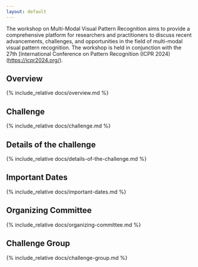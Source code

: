 ```yaml
---
layout: default
---
```

<style>
    #navbar {
        background-color: rgba(255, 255, 255, 0.8);
        padding: 10px;
        box-sizing: border-box;
        position: fixed;
        top: 0;
        left: 0; 
        right: 0;
        width: 100%;
        display: flex;
        justify-content: center;
        transition: top 0.5s;
        z-index: 1000;
        box-shadow: 0 2px 4px rgba(0, 0, 0, 0.1);
    }

    #navbar ul {
        list-style-type: none;
        margin: 0;
        padding: 0;
        display: flex;
    }

    #navbar li {
        margin: 0 20px;
    }

    #navbar a {
        color: #333;
        text-decoration: none;
        padding: 10px 20px;
        display: block;
    }

    #navbar a:hover {
        background-color: rgba(240, 240, 240, 0.8);
        border-radius: 5px;
    }

    #navbar.hidden {
        top: -80px;
    }

    .content { 
        margin-top: 60px; 
    }
    #back-to-top {
            display: none;
            position: fixed;
            bottom: 30px; 
            right: 30px; 
            background-color: rgba(240, 240, 240, 0.8);
            color: #333;
            border: none;
            padding: 10px 20px;
            border-radius: 5px;
            cursor: pointer;
            z-index: 1000;
        }
        #back-to-top:hover {
            background-color: rgba(240, 240, 240, 0.8);
        }
        .navbar-placeholder {
        height: 60px;
    }

/*   @media screen and (max-width: 1440px) {
    body {
      padding: 10px;
    }

    .site-header, .site-footer {
      padding: 1.5rem;
    }

    .page {
      padding: 1.5rem;
    }

    #navbar {
      flex-direction: column;
      align-items: stretch;
    }

    #navbar ul {
      flex-direction: column;
    }

    #navbar li {
      margin: 5px 0;
    }

    #navbar a {
      text-align: center;
      padding: 15px 0;
    }
  }

  @media screen and (max-width: 768px) {    
    #navbar {
      flex-direction: column;
      align-items: center;
    }

    #navbar li {
      margin: 5px 0;
    }
  }

  @media screen and (max-width: 480px) {  
    #navbar {
      flex-direction: column;
      align-items: stretch;
    }
    #navbar ul {
      flex-direction: column;
    }
    #navbar li {
      margin: 0;
      width: 100%;
    }

    #navbar a {
      text-align: center;
      padding: 15px 0;
    }
  }

  @media screen and (min-width: 2000px) {
    #navbar {
      flex-direction: row;
      padding: 20px;
    }

    #navbar li {
      margin: 0 20px;
    }

    #navbar a {
      padding: 15px 20px;
    }
  } */
</style>

<button id="back-to-top"> Top </button>

<script>
    document.addEventListener('scroll', function() {
        const navbar = document.getElementById('navbar');
        if (window.scrollY > 50) {
            navbar.classList.add('hidden');
        } else {
            navbar.classList.remove('hidden');
        }
    });

    document.addEventListener('DOMContentLoaded', function() {
        const navbar = document.getElementById('navbar');
        navbar.addEventListener('mouseenter', function() {
            navbar.classList.remove('hidden');
        });

        navbar.addEventListener('mouseleave', function() {
            if (window.scrollY > 50) {
                navbar.classList.add('hidden');
            }
        });
    });

    var backToTopButton = document.getElementById("back-to-top");
    window.addEventListener("scroll", function() {
        if (window.scrollY > 300) {
            backToTopButton.style.display = "block";
        } else {
            backToTopButton.style.display = "none";
        }
    });
    backToTopButton.addEventListener("click", function() {
        window.scrollTo({
            top: 0,
            behavior: "smooth"
        });
    });
</script>

<div id="navbar" class="hidden">
    <ul>
        <li><a href="#overview">Overview</a></li>
        <li><a href="#challenge">Challenge</a></li>
        <li><a href="#details-of-the-challenge">Details</a></li>
        <li><a href="#important-dates">Important Dates</a></li>
        <li><a href="#organizing-committee">Organizing Committee</a></li>
    </ul>
</div>
<!-- <div class="navbar-placeholder"></div> -->

The workshop on Multi-Modal Visual Pattern Recognition aims to provide a comprehensive platform for researchers and practitioners to discuss recent advancements, challenges, and opportunities in the field of multi-modal visual pattern recognition. The workshop is held in conjunction with the 27th [International Conference on Pattern Recognition (ICPR 2024)(https://icpr2024.org/).



## **Overview**
{% include_relative docs/overview.md %}

## **Challenge**
{% include_relative docs/challenge.md %}

## **Details of the challenge**
{% include_relative docs/details-of-the-challenge.md %}

## **Important Dates**
{% include_relative docs/important-dates.md %}

## **Organizing Committee**
{% include_relative docs/organizing-committee.md %}

## **Challenge Group**
{% include_relative docs/challenge-group.md %}

